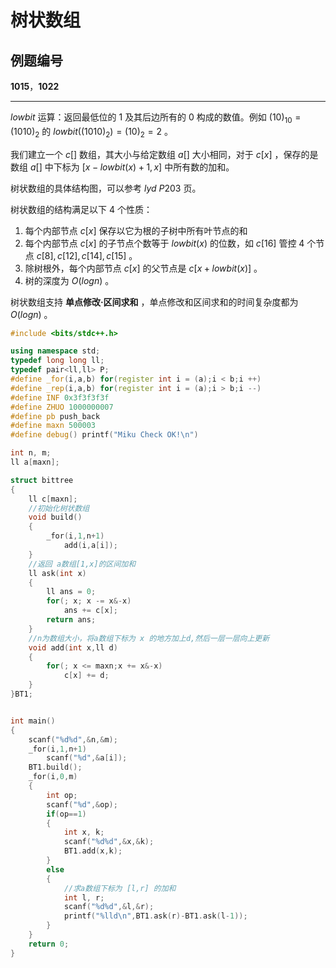 # 树状数组

## 例题编号

**1015**，**1022**

------

$lowbit$ 运算：返回最低位的 $1$ 及其后边所有的 $0$ 构成的数值。例如 $(10)_{10}=(1010)_2$ 的 $lowbit((1010)_2) = (10)_2 = 2$ 。

我们建立一个 $c[]$ 数组，其大小与给定数组 $a[]$ 大小相同，对于 $c[x]$ ，保存的是 数组 $a[]$ 中下标为 $[x-lowbit(x)+1,x]$ 中所有数的加和。

树状数组的具体结构图，可以参考 $lyd$ $P203$ 页。

树状数组的结构满足以下 $4$ 个性质：

1. 每个内部节点 $c[x]$ 保存以它为根的子树中所有叶节点的和
2. 每个内部节点 $c[x]$ 的子节点个数等于 $lowbit(x)$ 的位数，如 $c[16]$ 管控 $4$ 个节点 $c[8],c[12],c[14],c[15]$ 。
3. 除树根外，每个内部节点 $c[x]$ 的父节点是 $c[x+lowbit(x)]$ 。
4. 树的深度为 $O(logn)$ 。

树状数组支持 **单点修改·区间求和** ，单点修改和区间求和的时间复杂度都为 $O(logn)$ 。

```c++
#include <bits/stdc++.h>

using namespace std;
typedef long long ll;
typedef pair<ll,ll> P;
#define _for(i,a,b) for(register int i = (a);i < b;i ++)
#define _rep(i,a,b) for(register int i = (a);i > b;i --)
#define INF 0x3f3f3f3f
#define ZHUO 1000000007
#define pb push_back
#define maxn 500003
#define debug() printf("Miku Check OK!\n")

int n, m;
ll a[maxn];

struct bittree
{
	ll c[maxn];
	//初始化树状数组 
	void build()
	{
		_for(i,1,n+1)
			add(i,a[i]);
	} 
	//返回 a数组[1,x]的区间加和 
	ll ask(int x)
	{
		ll ans = 0;
		for(; x; x -= x&-x)
			ans += c[x];
		return ans;
	} 
	//n为数组大小，将a数组下标为 x 的地方加上d,然后一层一层向上更新 
	void add(int x,ll d)
	{
		for(; x <= maxn;x += x&-x)
			c[x] += d; 
	}
}BT1;


int main()
{
	scanf("%d%d",&n,&m);
	_for(i,1,n+1)
		scanf("%d",&a[i]);
	BT1.build();
	_for(i,0,m)
	{
		int op;
		scanf("%d",&op);
		if(op==1)
		{
			int x, k;
			scanf("%d%d",&x,&k);
			BT1.add(x,k);
		}
		else
		{
			//求a数组下标为 [l,r] 的加和 
			int l, r;
			scanf("%d%d",&l,&r);
			printf("%lld\n",BT1.ask(r)-BT1.ask(l-1));
		}
	}
	return 0;
}
```

